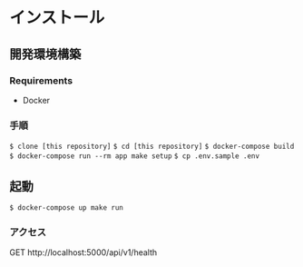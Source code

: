 # インストール

## 開発環境構築

### Requirements

- Docker

### 手順

```$ clone [this repository]```
```$ cd [this repository]```
```$ docker-compose build```
```$ docker-compose run --rm app make setup```
```$ cp .env.sample .env```

## 起動

```$ docker-compose up make run```

### アクセス

GET http://localhost:5000/api/v1/health
